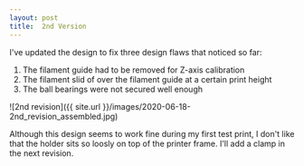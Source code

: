 ```yaml
---
layout: post
title:  2nd Version
---
```


I've updated the design to fix three design flaws that noticed so far:

1. The filament guide had to be removed for Z-axis calibration
2. The filament slid of over the filament guide at a certain print height
3. The ball bearings were not secured well enough

![2nd revision]({{ site.url }}/images/2020-06-18-2nd_revision_assembled.jpg)

Although this design seems to work fine during my first test print,
I don't like that the holder sits so loosly on top of the printer frame.
I'll add a clamp in the next revision.
